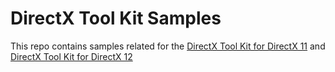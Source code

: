 # DirectX Tool Kit Samples

This repo contains samples related for the [DirectX Tool Kit for DirectX 11](https://github.com/Microsoft/DirectXTK) and [DirectX Tool Kit for DirectX 12](https://github.com/Microsoft/DirectXTK12)